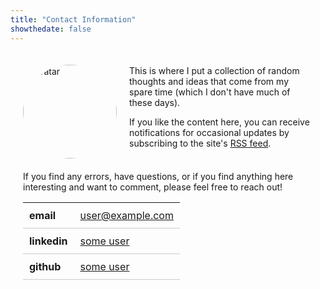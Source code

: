```yaml
---
title: "Contact Information"
showthedate: false
---
```

<style>
.container {
  max-width: 800px;
  margin: 0 auto;
  padding: 20px;
}

.contact {
  display: flex;
  align-items: center;
  margin-bottom: 20px;
}

.contact img {
  width: 150px;
  height: 150px;
  border-radius: 50%;
  margin-right: 20px;
}

.text {
  flex: 1;
}

table {
  width: 100%;
  border-collapse: collapse;
  margin-bottom: 20px;
}

table td {
  padding: 10px;
  border-bottom: 1px solid #ccc;
}

table td:first-child {
  font-weight: bold;
}

@media only screen and (max-width: 600px) {
  .contact {
    flex-direction: column;
    align-items: center;
  }

  .contact img {
    margin-bottom: 20px;
  }
}
</style>

<div class="container">
<section class="contact">
<img src="../img/avatar.png" alt="avatar">
<div class="text">
  This is where I put a collection of random thoughts and ideas that come from my spare time (which I don't have much of these days).

  If you like the content here, you can receive notifications for occasional updates by subscribing to the site's [RSS feed]("/index.xml").
</div>
</section>

<p>If you find any errors, have questions, or if you find anything here interesting and want to comment, please feel free to reach out!</p>


<table>
<tr><td>email</td><td><a href="mailto:user@example.com">user@example.com</a></td></tr>
<tr><td>linkedin</td><td><a href="https://www.linkedin.com/in/some-user/">some user</a></td></tr>
<tr><td>github</td><td><a href="https://github.com/user">some user</a></td></tr>
</table>
